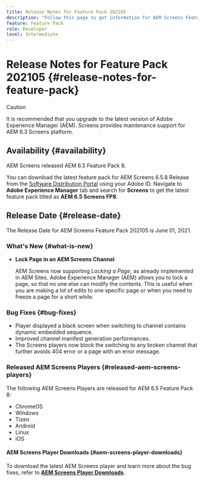 ```yaml
---
title: Release Notes for Feature Pack 202105
description: "Follow this page to get information for AEM Screens Feature Pack 202105 released on June 01, 2021."
feature: Feature Pack
role: Developer
level: Intermediate
---
```

# Release Notes for Feature Pack 202105 {#release-notes-for-feature-pack}

>[!CAUTION]
>It is recommended that you upgrade to the latest version of Adobe Experience Manager (AEM). Screens provides maintenance support for AEM 6.3 Screens platform.

## Availability {#availability}

AEM Screens released AEM 6.5 Feature Pack 8.

You can download the latest feature pack for AEM Screens 6.5.8 Release from the [Software Distribution Portal](https://experience.adobe.com/#/downloads/content/software-distribution/en/aem.html) using your Adobe ID. Navigate to **Adobe Experience Manager** tab and search for **Screens** to get the latest feature pack titled as **AEM 6.5 Screens FP8**.

## Release Date {#release-date}

The Release Date for AEM Screens Feature Pack 202105 is June 01, 2021.

### What's New {#what-is-new}

* **Lock Page in an AEM Screens Channel**

   AEM Screens now supporting *Locking a Page*, as already implemented in AEM Sites. Adobe Experience Manager (AEM) allows you to lock a page, so that no one else can modify the contents. This is useful when you are making a lot of edits to one specific page or when you need to freeze a page for a short while.


### Bug Fixes {#bug-fixes}

* Player displayed a black screen when switching to channel contains dynamic embedded sequence.
* Improved channel manifest generation performances.
* The Screens players now block the switching to any broken channel that further avoids 404 error or a page with an error message.

### Released AEM Screens Players {#released-aem-screens-players}

The following AEM Screens Players are released for AEM 6.5 Feature Pack 8:

* ChromeOS
* Windows
* Tizen
* Android
* Linux
* iOS

#### AEM Screens Player Downloads  {#aem-screens-player-downloads}

To download the latest AEM Screens player and learn more about the bug fixes, refer to **[AEM Screens Player Downloads](https://download.macromedia.com/screens/index.html)**.
